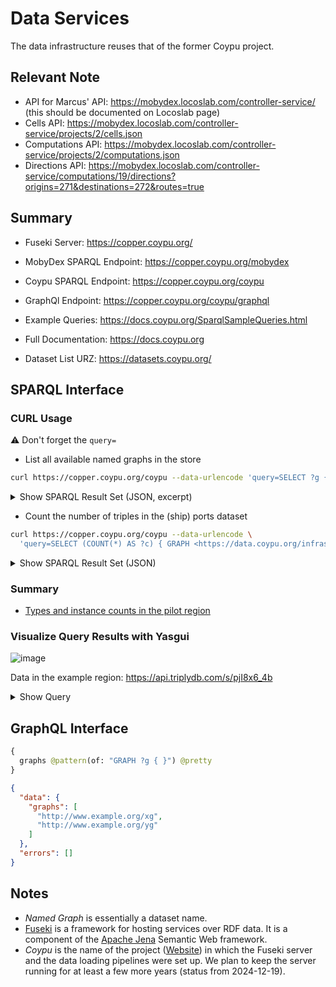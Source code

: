 
# Data Services
The data infrastructure reuses that of the former Coypu project.

## Relevant Note

* API for Marcus' API: https://mobydex.locoslab.com/controller-service/ (this should be documented on Locoslab page)
* Cells API: https://mobydex.locoslab.com/controller-service/projects/2/cells.json
* Computations API: https://mobydex.locoslab.com/controller-service/projects/2/computations.json
* Directions API: https://mobydex.locoslab.com/controller-service/computations/19/directions?origins=271&destinations=272&routes=true

## Summary

* Fuseki Server: https://copper.coypu.org/
* MobyDex SPARQL Endpoint: https://copper.coypu.org/mobydex
* Coypu SPARQL Endpoint: https://copper.coypu.org/coypu
* GraphQl Endpoint: https://copper.coypu.org/coypu/graphql

* Example Queries: https://docs.coypu.org/SparqlSampleQueries.html
* Full Documentation: https://docs.coypu.org

* Dataset List URZ: https://datasets.coypu.org/

## SPARQL Interface

### CURL Usage

⚠️ Don't forget the `query=`

* List all available named graphs in the store
```bash
curl https://copper.coypu.org/coypu --data-urlencode 'query=SELECT ?g { GRAPH ?g { } }'
```

<details>
  <summary>Show SPARQL Result Set (JSON, excerpt)</summary>

```json
{ "head": {
    "vars": [ "g" ]
  } ,
  "results": {
    "bindings": [
      { 
        "g": { "type": "uri" , "value": "https://data.coypu.org/genesis/" }
      } ,
      { 
        "g": { "type": "uri" , "value": "http://dalicc.net/licenselibrary/" }
      } ,
      { 
        "g": { "type": "uri" , "value": "https://data.coypu.org/events/wikievents-archive/" }
      }
    ]
  }
}
```

</details>


* Count the number of triples in the (ship) ports dataset
```bash
curl https://copper.coypu.org/coypu --data-urlencode \
  'query=SELECT (COUNT(*) AS ?c) { GRAPH <https://data.coypu.org/infrastructure/ports/> { ?s ?p ?o } }'
```

<details>
<summary>Show SPARQL Result Set (JSON)</summary>

```json
{ "head": {
    "vars": [ "c" ]
  } ,
  "results": {
    "bindings": [
      { 
        "c": { "type": "literal" , "datatype": "http://www.w3.org/2001/XMLSchema#integer" , "value": "174005" }
      }
    ]
  }
}
```

</details>

### Summary

* [Types and instance counts in the pilot region](https://api.triplydb.com/s/4a6GHLgiA)

### Visualize Query Results with Yasgui

![image](https://github.com/user-attachments/assets/7abc2a80-faf0-4aa1-b942-b43f604340e0)

Data in the example region: https://api.triplydb.com/s/pjI8x6_4b

<details>
  <summary>Show Query</summary>

```sparql
PREFIX rdf: <http://www.w3.org/1999/02/22-rdf-syntax-ns#>
PREFIX geof: <http://www.opengis.net/def/function/geosparql/>
PREFIX spatial: <http://jena.apache.org/spatial#>
PREFIX geo: <http://www.opengis.net/ont/geosparql#>

SELECT ?graph ?geom ?geomColor ?geomTooltip (?geomTooltip AS ?geomLabel) {
  VALUES ?polygon {
    "POLYGON ((6.475457372470345 51.7037981703763, 6.475457372470346 51.2481032780451, 7.544268491722988 51.24810327804511, 7.544268491722988 51.70379817037631, 6.475457372470345 51.7037981703763))"^^geo:wktLiteral
  }
  
  # Use spatial:intersectBoxGeom for indexed lookup of candidates by BBOX
  # then filter by exact polygon using geof:sfIntersects
  GRAPH ?graph {
    ?x spatial:intersectBoxGeom(?polygon) .
    ?x geo:hasGeometry/geo:asWKT ?geom .
    FILTER(geof:sfIntersects(?geom, ?polygon))
  }
  
  # Color geometries based on the graph that contains them
  BIND (concat('#', substr(sha1(str(?graph)), 1, 6)) AS ?geomColor)
  
  BIND(strdt('Entity <a href="' + STR(?x) + '">' + STR(?x) + '</a> from graph ' + STR(?graph), rdf:HTML) as ?geomTooltip)
}
```

</details>

## GraphQL Interface

```graphql
{
  graphs @pattern(of: "GRAPH ?g { }") @pretty
}
```

```json
{
  "data": {
    "graphs": [
      "http://www.example.org/xg",
      "http://www.example.org/yg"
    ]
  },
  "errors": []
}
```

## Notes
* *Named Graph* is essentially a dataset name.
* [Fuseki](https://jena.apache.org/documentation/fuseki2/) is a framework for hosting services over RDF data. It is a component of the [Apache Jena](https://github.com/apache/jena) Semantic Web framework.
* *Coypu* is the name of the project ([Website](https://coypu.org/)) in which the Fuseki server and the data loading pipelines were set up. We plan to keep the server running for at least a few more years (status from 2024-12-19).


